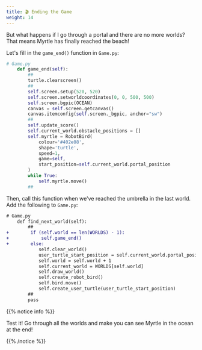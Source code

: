 ```yaml
---
title: 🎬 Ending the Game
weight: 14
---
```


But what happens if I go through a portal and there are no more worlds?
That means Myrtle has finally reached the beach!

Let's fill in the `game_end()` function in `Game.py`:

```python
# Game.py
    def game_end(self):
        ##
        turtle.clearscreen()
        ##
        self.screen.setup(520, 520)
        self.screen.setworldcoordinates(0, 0, 500, 500)
        self.screen.bgpic(OCEAN)
        canvas = self.screen.getcanvas()
        canvas.itemconfig(self.screen._bgpic, anchor="sw")
        ##
        self.update_score()
        self.current_world.obstacle_positions = []
        self.myrtle = RobotBird(
            colour='#402e08',
            shape='turtle',
            speed=1,
            game=self,
            start_position=self.current_world.portal_position
        )
        while True:
            self.myrtle.move()
        ##
```

Then, call this function when we've reached the umbrella in the last world.
Add the following to `Game.py`:

```diff
# Game.py
    def find_next_world(self):
        ##
+        if (self.world == len(WORLDS) - 1):
+            self.game_end()
+        else:
            self.clear_world()
            user_turtle_start_position = self.current_world.portal_position
            self.world = self.world + 1
            self.current_world = WORLDS[self.world]
            self.draw_world()
            self.create_robot_bird()
            self.bird.move()
            self.create_user_turtle(user_turtle_start_position)
        ##
        pass
```

{{% notice info %}}

Test it! Go through all the worlds and make you can see Myrtle in the ocean at the end!

{{% /notice %}}
